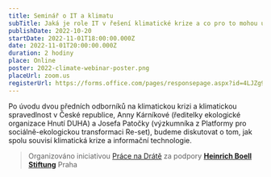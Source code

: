 ```yaml
---
title: Seminář o IT a klimatu
subTitle: Jaká je role IT v řešení klimatické krize a co pro to mohou udělat zaměstnanci a zaměstnankyně?
publishDate: 2022-10-20
startDate: 2022-11-01T18:00:00.000Z
date: 2022-11-01T20:00:00.000Z
duration: 2 hodiny
place: Online
poster: 2022-climate-webinar-poster.png
placeUrl: zoom.us
registerUrl: https://forms.office.com/pages/responsepage.aspx?id=4LJZg9auY0CssXj57_7NCpF7Rn6hFQJOmZ4Z5I1XnTNUNjRMR1BSUkJMMkdDWjc5VEtJTENIR0VWMS4u&fbclid=IwAR2nyZxQkIZoQW5BMwn6Y038Twe3LmjYGLD4oUI716BRGyAAg4eeB0ZksFU
---
```

Po úvodu dvou předních odborníků na klimatickou krizi a klimatickou spravedlnost
v České republice, Anny Kárníkové (ředitelky ekologické organizace Hnutí DUHA)
a Josefa Patočky (výzkumníka z Platformy pro sociálně-ekologickou transformaci Re-set),
budeme diskutovat o tom, jak spolu souvisí klimatická krize a informační technologie.

> Organizováno iniciativou [Práce na Drátě](https://pracenadrate.cz/)
> za podpory [**Heinrich Boell Stiftung**](https://cz.boell.org/) Praha
